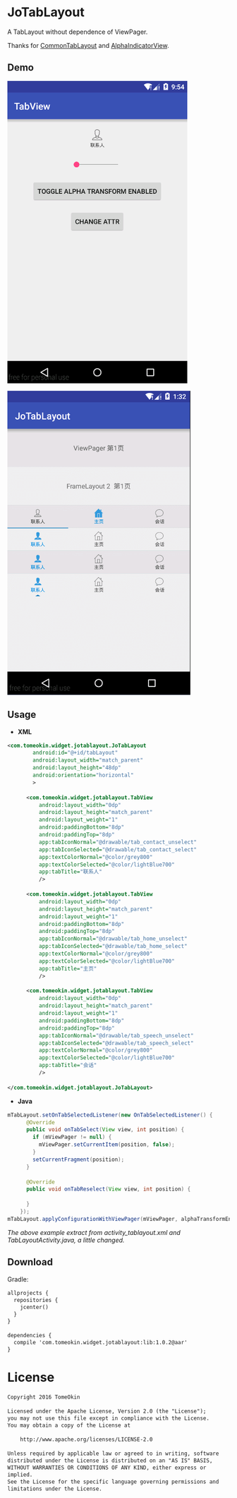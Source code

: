 JoTabLayout
===========

A TabLayout without dependence of ViewPager.  

Thanks for [CommonTabLayout][1] and [AlphaIndicatorView][2].  



Demo
----

![TabView](art/TabView.gif)

![JoTabLayout](art/JoTabLayout.gif)



Usage
-----

- **XML**

```xml
<com.tomeokin.widget.jotablayout.JoTabLayout
        android:id="@+id/tabLayout"
        android:layout_width="match_parent"
        android:layout_height="48dp"
        android:orientation="horizontal"
        >

      <com.tomeokin.widget.jotablayout.TabView
          android:layout_width="0dp"
          android:layout_height="match_parent"
          android:layout_weight="1"
          android:paddingBottom="8dp"
          android:paddingTop="8dp"
          app:tabIconNormal="@drawable/tab_contact_unselect"
          app:tabIconSelected="@drawable/tab_contact_select"
          app:textColorNormal="@color/grey800"
          app:textColorSelected="@color/lightBlue700"
          app:tabTitle="联系人"
          />

      <com.tomeokin.widget.jotablayout.TabView
          android:layout_width="0dp"
          android:layout_height="match_parent"
          android:layout_weight="1"
          android:paddingBottom="8dp"
          android:paddingTop="8dp"
          app:tabIconNormal="@drawable/tab_home_unselect"
          app:tabIconSelected="@drawable/tab_home_select"
          app:textColorNormal="@color/grey800"
          app:textColorSelected="@color/lightBlue700"
          app:tabTitle="主页"
          />

      <com.tomeokin.widget.jotablayout.TabView
          android:layout_width="0dp"
          android:layout_height="match_parent"
          android:layout_weight="1"
          android:paddingBottom="8dp"
          android:paddingTop="8dp"
          app:tabIconNormal="@drawable/tab_speech_unselect"
          app:tabIconSelected="@drawable/tab_speech_select"
          app:textColorNormal="@color/grey800"
          app:textColorSelected="@color/lightBlue700"
          app:tabTitle="会话"
          />

</com.tomeokin.widget.jotablayout.JoTabLayout>
```

- **Java**

```java
mTabLayout.setOnTabSelectedListener(new OnTabSelectedListener() {
      @Override
      public void onTabSelect(View view, int position) {
        if (mViewPager != null) {
          mViewPager.setCurrentItem(position, false);
        }
        setCurrentFragment(position);
      }

      @Override
      public void onTabReselect(View view, int position) {

      }
    });
mTabLayout.applyConfigurationWithViewPager(mViewPager, alphaTransformEnabled);
```

*The above example extract from activity_tablayout.xml and TabLayoutActivity.java, a little changed.*



Download
--------

Gradle:
```
allprojects {
  repositories {
    jcenter()
  }
}

dependencies {
  compile 'com.tomeokin.widget.jotablayout:lib:1.0.2@aar'
}
```



License
=======

```
Copyright 2016 TomeOkin

Licensed under the Apache License, Version 2.0 (the "License");
you may not use this file except in compliance with the License.
You may obtain a copy of the License at

    http://www.apache.org/licenses/LICENSE-2.0

Unless required by applicable law or agreed to in writing, software
distributed under the License is distributed on an "AS IS" BASIS,
WITHOUT WARRANTIES OR CONDITIONS OF ANY KIND, either express or implied.
See the License for the specific language governing permissions and
limitations under the License.
```



[1]: https://github.com/H07000223/FlycoTabLayout
[2]: https://github.com/jeasonlzy0216/AlphaIndicatorView